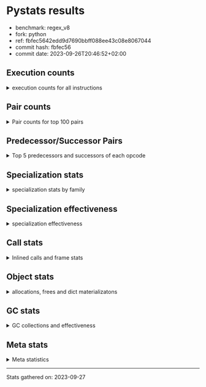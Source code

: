 
# Pystats results

- benchmark: regex_v8
- fork: python
- ref: fbfec5642edd9d7690bbff088ee43c08e8067044
- commit hash: fbfec56
- commit date: 2023-09-26T20:46:52+02:00

## Execution counts

<details>
<summary> execution counts for all instructions </summary>

|Name | Count | Self | Cumulative | Miss ratio | 
|---|---:|---:|---:|---:|
| LOAD_CONST | 16,874,400 | 19.9% | 19.9% |  |
| LOAD_GLOBAL_MODULE | 10,487,440 | 12.4% | 32.3% |  |
| BINARY_SUBSCR_LIST_INT | 7,494,720 | 8.8% | 41.1% |  |
| POP_TOP | 6,221,580 | 7.3% | 48.5% |  |
| CALL | 6,197,640 | 7.3% | 55.8% |  |
| LOAD_ATTR_METHOD_NO_DICT | 5,937,840 | 7.0% | 62.8% |  |
| LOAD_FAST | 3,938,640 | 4.6% | 67.4% |  |
| STORE_FAST | 3,692,940 | 4.4% | 71.8% |  |
| FOR_ITER_RANGE | 3,331,260 | 3.9% | 75.7% |  |
| JUMP_BACKWARD | 3,316,320 | 3.9% | 79.6% |  |
| LOAD_GLOBAL_BUILTIN | 1,602,300 | 1.9% | 81.5% |  |
| LOAD_FAST_LOAD_FAST | 1,587,360 | 1.9% | 83.4% |  |
| RESUME_CHECK | 1,501,080 | 1.8% | 85.2% |  |
| RETURN_VALUE | 1,498,200 | 1.8% | 86.9% |  |
| POP_JUMP_IF_FALSE | 1,495,680 | 1.8% | 88.7% |  |
| LOAD_ATTR_MODULE | 1,030,000 | 1.2% | 89.9% |  |
| CALL_PY_EXACT_ARGS | 847,680 | 1.0% | 90.9% |  |
| PUSH_NULL | 653,580 | 0.8% | 91.7% |  |
| NOP | 653,340 | 0.8% | 92.4% |  |
| TO_BOOL_BOOL | 653,280 | 0.8% | 93.2% |  |
| CALL_TYPE_1 | 653,280 | 0.8% | 94.0% |  |
| CALL_ISINSTANCE | 653,280 | 0.8% | 94.8% |  |
| BUILD_TUPLE | 653,280 | 0.8% | 95.5% |  |
| BINARY_SUBSCR_DICT | 653,280 | 0.8% | 96.3% |  |
| LOAD_ATTR_INSTANCE_VALUE | 287,280 | 0.3% | 96.6% |  |
| TO_BOOL | 280,860 | 0.3% | 97.0% |  |
| UNPACK_EX | 280,800 | 0.3% | 97.3% |  |
| TO_BOOL_LIST | 280,800 | 0.3% | 97.6% |  |
| STORE_FAST_STORE_FAST | 280,800 | 0.3% | 98.0% |  |
| IS_OP | 280,800 | 0.3% | 98.3% |  |
| IMPORT_NAME | 280,800 | 0.3% | 98.6% |  |
| CALL_KW | 280,800 | 0.3% | 99.0% |  |
| CALL_PY_WITH_DEFAULTS | 276,720 | 0.3% | 99.3% |  |
| EXTENDED_ARG | 126,240 | 0.1% | 99.4% |  |
| LOAD_ATTR | 95,880 | 0.1% | 99.5% |  |
| POP_JUMP_IF_NOT_NONE | 95,760 | 0.1% | 99.7% |  |
| POP_JUMP_IF_NONE | 95,760 | 0.1% | 99.8% |  |
| INTERPRETER_EXIT | 95,760 | 0.1% | 99.9% |  |
| CALL_METHOD_DESCRIPTOR_FAST_WITH_KEYWORDS | 61,680 | 0.1% | 100.0% |  |
| GET_ITER | 14,940 | 0.0% | 100.0% |  |
| CALL_BUILTIN_CLASS | 14,940 | 0.0% | 100.0% |  |
| RETURN_CONST | 2,880 | 0.0% | 100.0% |  |
| LOAD_DEREF | 180 | 0.0% | 100.0% |  |
| CALL_FUNCTION_EX | 120 | 0.0% | 100.0% |  |
| LOAD_GLOBAL | 100 | 0.0% | 100.0% |  |
| LIST_EXTEND | 60 | 0.0% | 100.0% |  |
| COPY_FREE_VARS | 60 | 0.0% | 100.0% |  |
| CALL_INTRINSIC_1 | 60 | 0.0% | 100.0% |  |
| BUILD_LIST | 60 | 0.0% | 100.0% |  |
| BINARY_OP_SUBTRACT_FLOAT | 60 | 0.0% | 100.0% |  |
| BINARY_OP | 20 | 0.0% | 100.0% |  |


</details>

## Pair counts

<details>
<summary> Pair counts for top 100 pairs </summary>

|Pair | Count | Self | Cumulative | 
|---|---:|---:|---:|
| LOAD_GLOBAL_MODULE LOAD_CONST | 7,494,720 | 8.8% | 8.8% |
| LOAD_CONST BINARY_SUBSCR_LIST_INT | 7,494,720 | 8.8% | 17.7% |
| BINARY_SUBSCR_LIST_INT LOAD_ATTR_METHOD_NO_DICT | 5,284,560 | 6.2% | 23.9% |
| CALL POP_TOP | 5,222,940 | 6.2% | 30.1% |
| LOAD_ATTR_METHOD_NO_DICT LOAD_CONST | 5,076,720 | 6.0% | 36.1% |
| LOAD_CONST CALL | 3,822,240 | 4.5% | 40.6% |
| STORE_FAST LOAD_GLOBAL_MODULE | 3,316,320 | 3.9% | 44.5% |
| FOR_ITER_RANGE STORE_FAST | 3,316,320 | 3.9% | 48.4% |
| POP_TOP JUMP_BACKWARD | 3,255,360 | 3.8% | 52.2% |
| JUMP_BACKWARD FOR_ITER_RANGE | 3,255,360 | 3.8% | 56.1% |
| POP_TOP LOAD_GLOBAL_MODULE | 2,905,200 | 3.4% | 59.5% |
| LOAD_CONST LOAD_CONST | 2,658,000 | 3.1% | 62.6% |
| LOAD_CONST LOAD_GLOBAL_MODULE | 1,877,280 | 2.2% | 64.9% |
| BINARY_SUBSCR_LIST_INT CALL | 1,681,440 | 2.0% | 66.8% |
| LOAD_GLOBAL_BUILTIN LOAD_FAST | 1,306,620 | 1.5% | 68.4% |
| LOAD_FAST LOAD_GLOBAL_MODULE | 934,080 | 1.1% | 69.5% |
| CALL_PY_EXACT_ARGS RESUME_CHECK | 847,680 | 1.0% | 70.5% |
| LOAD_GLOBAL_MODULE LOAD_ATTR_MODULE | 749,140 | 0.9% | 71.4% |
| POP_JUMP_IF_FALSE LOAD_FAST | 657,360 | 0.8% | 72.1% |
| RESUME_CHECK LOAD_GLOBAL_BUILTIN | 656,160 | 0.8% | 72.9% |
| LOAD_ATTR_MODULE PUSH_NULL | 653,440 | 0.8% | 73.7% |
| LOAD_FAST CALL | 653,300 | 0.8% | 74.5% |
| TO_BOOL_BOOL POP_JUMP_IF_FALSE | 653,280 | 0.8% | 75.2% |
| RETURN_VALUE POP_TOP | 653,280 | 0.8% | 76.0% |
| RETURN_VALUE LOAD_ATTR_METHOD_NO_DICT | 653,280 | 0.8% | 76.8% |
| PUSH_NULL LOAD_CONST | 653,280 | 0.8% | 77.5% |
| NOP LOAD_GLOBAL_MODULE | 653,280 | 0.8% | 78.3% |
| LOAD_GLOBAL_MODULE LOAD_GLOBAL_BUILTIN | 653,280 | 0.8% | 79.1% |
| LOAD_GLOBAL_MODULE LOAD_FAST_LOAD_FAST | 653,280 | 0.8% | 79.9% |
| LOAD_GLOBAL_MODULE CALL_ISINSTANCE | 653,280 | 0.8% | 80.6% |
| LOAD_FAST_LOAD_FAST CALL_PY_EXACT_ARGS | 653,280 | 0.8% | 81.4% |
| LOAD_FAST_LOAD_FAST BUILD_TUPLE | 653,280 | 0.8% | 82.2% |
| LOAD_FAST CALL_TYPE_1 | 653,280 | 0.8% | 82.9% |
| CALL_TYPE_1 LOAD_FAST_LOAD_FAST | 653,280 | 0.8% | 83.7% |
| CALL_ISINSTANCE TO_BOOL_BOOL | 653,280 | 0.8% | 84.5% |
| CALL RETURN_VALUE | 653,280 | 0.8% | 85.3% |
| BUILD_TUPLE BINARY_SUBSCR_DICT | 653,280 | 0.8% | 86.0% |
| BINARY_SUBSCR_DICT RETURN_VALUE | 653,280 | 0.8% | 86.8% |
| POP_JUMP_IF_FALSE NOP | 557,520 | 0.7% | 87.5% |
| RESUME_CHECK LOAD_FAST | 472,320 | 0.6% | 88.0% |
| RESUME_CHECK LOAD_GLOBAL_MODULE | 372,520 | 0.4% | 88.5% |
| LOAD_ATTR_METHOD_NO_DICT LOAD_FAST | 372,480 | 0.4% | 88.9% |
| LOAD_GLOBAL_BUILTIN LOAD_CONST | 295,680 | 0.3% | 89.2% |
| LOAD_FAST LOAD_ATTR_INSTANCE_VALUE | 287,280 | 0.3% | 89.6% |
| UNPACK_EX STORE_FAST_STORE_FAST | 280,800 | 0.3% | 89.9% |
| TO_BOOL_LIST POP_JUMP_IF_FALSE | 280,800 | 0.3% | 90.2% |
| TO_BOOL POP_JUMP_IF_FALSE | 280,800 | 0.3% | 90.6% |
| STORE_FAST_STORE_FAST LOAD_FAST | 280,800 | 0.3% | 90.9% |
| STORE_FAST LOAD_FAST | 280,800 | 0.3% | 91.2% |
| POP_JUMP_IF_FALSE LOAD_CONST | 280,800 | 0.3% | 91.6% |
| LOAD_GLOBAL_MODULE IS_OP | 280,800 | 0.3% | 91.9% |
| LOAD_FAST_LOAD_FAST LOAD_FAST | 280,800 | 0.3% | 92.2% |
| LOAD_FAST UNPACK_EX | 280,800 | 0.3% | 92.6% |
| LOAD_FAST TO_BOOL_LIST | 280,800 | 0.3% | 92.9% |
| LOAD_FAST TO_BOOL | 280,800 | 0.3% | 93.2% |
| LOAD_FAST LOAD_ATTR_MODULE | 280,800 | 0.3% | 93.6% |
| LOAD_CONST LOAD_GLOBAL_BUILTIN | 280,800 | 0.3% | 93.9% |
| LOAD_CONST IMPORT_NAME | 280,800 | 0.3% | 94.2% |
| LOAD_CONST CALL_KW | 280,800 | 0.3% | 94.5% |
| LOAD_ATTR_MODULE LOAD_CONST | 280,800 | 0.3% | 94.9% |
| LOAD_ATTR_METHOD_NO_DICT LOAD_FAST_LOAD_FAST | 280,800 | 0.3% | 95.2% |
| IS_OP POP_JUMP_IF_FALSE | 280,800 | 0.3% | 95.5% |
| IMPORT_NAME STORE_FAST | 280,800 | 0.3% | 95.9% |
| CALL_KW POP_TOP | 280,800 | 0.3% | 96.2% |
| CALL RESUME_CHECK | 280,800 | 0.3% | 96.5% |
| CALL_PY_WITH_DEFAULTS RESUME_CHECK | 276,720 | 0.3% | 96.9% |
| BINARY_SUBSCR_LIST_INT LOAD_GLOBAL_MODULE | 220,800 | 0.3% | 97.1% |
| LOAD_ATTR_METHOD_NO_DICT LOAD_GLOBAL_MODULE | 207,840 | 0.2% | 97.4% |
| LOAD_CONST CALL_PY_WITH_DEFAULTS | 138,720 | 0.2% | 97.5% |
| BINARY_SUBSCR_LIST_INT CALL_PY_WITH_DEFAULTS | 138,000 | 0.2% | 97.7% |
| BINARY_SUBSCR_LIST_INT LOAD_CONST | 134,400 | 0.2% | 97.9% |
| RETURN_VALUE RETURN_VALUE | 95,820 | 0.1% | 98.0% |
| STORE_FAST NOP | 95,760 | 0.1% | 98.1% |
| RETURN_VALUE INTERPRETER_EXIT | 95,760 | 0.1% | 98.2% |
| POP_JUMP_IF_NOT_NONE LOAD_FAST | 95,760 | 0.1% | 98.3% |
| POP_JUMP_IF_NONE LOAD_FAST | 95,760 | 0.1% | 98.4% |
| LOAD_FAST POP_JUMP_IF_NOT_NONE | 95,760 | 0.1% | 98.5% |
| LOAD_FAST LOAD_ATTR | 95,760 | 0.1% | 98.6% |
| LOAD_FAST CALL_PY_EXACT_ARGS | 95,760 | 0.1% | 98.8% |
| LOAD_ATTR_MODULE CALL_PY_EXACT_ARGS | 95,760 | 0.1% | 98.9% |
| LOAD_ATTR_INSTANCE_VALUE RETURN_VALUE | 95,760 | 0.1% | 99.0% |
| LOAD_ATTR_INSTANCE_VALUE POP_JUMP_IF_NONE | 95,760 | 0.1% | 99.1% |
| LOAD_ATTR_INSTANCE_VALUE LOAD_FAST | 95,760 | 0.1% | 99.2% |
| LOAD_ATTR STORE_FAST | 95,760 | 0.1% | 99.3% |
| CACHE RESUME_CHECK | 95,760 | 0.1% | 99.4% |
| EXTENDED_ARG FOR_ITER_RANGE | 65,280 | 0.1% | 99.5% |
| CALL_METHOD_DESCRIPTOR_FAST_WITH_KEYWORDS POP_TOP | 61,680 | 0.1% | 99.6% |
| POP_TOP EXTENDED_ARG | 60,960 | 0.1% | 99.7% |
| JUMP_BACKWARD EXTENDED_ARG | 60,960 | 0.1% | 99.7% |
| EXTENDED_ARG JUMP_BACKWARD | 60,960 | 0.1% | 99.8% |
| CALL CALL | 40,480 | 0.0% | 99.8% |
| BINARY_SUBSCR_LIST_INT CALL_METHOD_DESCRIPTOR_FAST_WITH_KEYWORDS | 35,520 | 0.0% | 99.9% |
| LOAD_CONST CALL_METHOD_DESCRIPTOR_FAST_WITH_KEYWORDS | 26,160 | 0.0% | 99.9% |
| CALL_BUILTIN_CLASS GET_ITER | 14,940 | 0.0% | 99.9% |
| LOAD_CONST CALL_BUILTIN_CLASS | 14,880 | 0.0% | 100.0% |
| FOR_ITER_RANGE LOAD_GLOBAL_BUILTIN | 12,000 | 0.0% | 100.0% |
| GET_ITER FOR_ITER_RANGE | 10,620 | 0.0% | 100.0% |
| GET_ITER EXTENDED_ARG | 4,320 | 0.0% | 100.0% |
| RETURN_CONST POP_TOP | 2,880 | 0.0% | 100.0% |
| LOAD_GLOBAL_MODULE CALL_PY_EXACT_ARGS | 2,880 | 0.0% | 100.0% |


</details>

## Predecessor/Successor Pairs

<details>
<summary> Top 5 predecessors and successors of each opcode </summary>

### CACHE

<details>
<summary> Successors and predecessors for CACHE </summary>

|Predecessors | Count | Percentage | 
|---|---:|---:|

|Successors | Count | Percentage | 
|---|---:|---:|
| RESUME_CHECK | 95,760 | 100.0% |


</details>

### GET_ITER

<details>
<summary> Successors and predecessors for GET_ITER </summary>

|Predecessors | Count | Percentage | 
|---|---:|---:|
| CALL_BUILTIN_CLASS | 14,940 | 100.0% |

|Successors | Count | Percentage | 
|---|---:|---:|
| FOR_ITER_RANGE | 10,620 | 71.1% |
| EXTENDED_ARG | 4,320 | 28.9% |


</details>

### INTERPRETER_EXIT

<details>
<summary> Successors and predecessors for INTERPRETER_EXIT </summary>

|Predecessors | Count | Percentage | 
|---|---:|---:|
| RETURN_VALUE | 95,760 | 100.0% |

|Successors | Count | Percentage | 
|---|---:|---:|


</details>

### NOP

<details>
<summary> Successors and predecessors for NOP </summary>

|Predecessors | Count | Percentage | 
|---|---:|---:|
| POP_JUMP_IF_FALSE | 557,520 | 85.3% |
| STORE_FAST | 95,760 | 14.7% |
| POP_TOP | 60 | 0.0% |

|Successors | Count | Percentage | 
|---|---:|---:|
| LOAD_GLOBAL_MODULE | 653,280 | 100.0% |
| LOAD_DEREF | 60 | 0.0% |


</details>

### POP_TOP

<details>
<summary> Successors and predecessors for POP_TOP </summary>

|Predecessors | Count | Percentage | 
|---|---:|---:|
| CALL | 5,222,940 | 83.9% |
| RETURN_VALUE | 653,280 | 10.5% |
| CALL_KW | 280,800 | 4.5% |
| CALL_METHOD_DESCRIPTOR_FAST_WITH_KEYWORDS | 61,680 | 1.0% |
| RETURN_CONST | 2,880 | 0.0% |

|Successors | Count | Percentage | 
|---|---:|---:|
| JUMP_BACKWARD | 3,255,360 | 52.3% |
| LOAD_GLOBAL_MODULE | 2,905,200 | 46.7% |
| EXTENDED_ARG | 60,960 | 1.0% |
| NOP | 60 | 0.0% |


</details>

### PUSH_NULL

<details>
<summary> Successors and predecessors for PUSH_NULL </summary>

|Predecessors | Count | Percentage | 
|---|---:|---:|
| LOAD_ATTR_MODULE | 653,440 | 100.0% |
| LOAD_DEREF | 120 | 0.0% |
| LOAD_ATTR | 20 | 0.0% |

|Successors | Count | Percentage | 
|---|---:|---:|
| LOAD_CONST | 653,280 | 100.0% |
| CALL | 180 | 0.0% |
| LOAD_FAST | 120 | 0.0% |


</details>

### RETURN_VALUE

<details>
<summary> Successors and predecessors for RETURN_VALUE </summary>

|Predecessors | Count | Percentage | 
|---|---:|---:|
| CALL | 653,280 | 43.6% |
| BINARY_SUBSCR_DICT | 653,280 | 43.6% |
| RETURN_VALUE | 95,820 | 6.4% |
| LOAD_ATTR_INSTANCE_VALUE | 95,760 | 6.4% |
| BINARY_OP_SUBTRACT_FLOAT | 60 | 0.0% |

|Successors | Count | Percentage | 
|---|---:|---:|
| POP_TOP | 653,280 | 43.6% |
| LOAD_ATTR_METHOD_NO_DICT | 653,280 | 43.6% |
| RETURN_VALUE | 95,820 | 6.4% |
| INTERPRETER_EXIT | 95,760 | 6.4% |
| LOAD_GLOBAL | 40 | 0.0% |


</details>

### TO_BOOL

<details>
<summary> Successors and predecessors for TO_BOOL </summary>

|Predecessors | Count | Percentage | 
|---|---:|---:|
| LOAD_FAST | 280,800 | 100.0% |
| TO_BOOL | 60 | 0.0% |

|Successors | Count | Percentage | 
|---|---:|---:|
| POP_JUMP_IF_FALSE | 280,800 | 100.0% |
| TO_BOOL | 60 | 0.0% |


</details>

### BINARY_OP

<details>
<summary> Successors and predecessors for BINARY_OP </summary>

|Predecessors | Count | Percentage | 
|---|---:|---:|
| LOAD_FAST | 20 | 100.0% |

|Successors | Count | Percentage | 
|---|---:|---:|
| BINARY_OP_SUBTRACT_FLOAT | 20 | 100.0% |


</details>

### BUILD_LIST

<details>
<summary> Successors and predecessors for BUILD_LIST </summary>

|Predecessors | Count | Percentage | 
|---|---:|---:|
| LOAD_FAST | 60 | 100.0% |

|Successors | Count | Percentage | 
|---|---:|---:|
| LOAD_DEREF | 60 | 100.0% |


</details>

### BUILD_TUPLE

<details>
<summary> Successors and predecessors for BUILD_TUPLE </summary>

|Predecessors | Count | Percentage | 
|---|---:|---:|
| LOAD_FAST_LOAD_FAST | 653,280 | 100.0% |

|Successors | Count | Percentage | 
|---|---:|---:|
| BINARY_SUBSCR_DICT | 653,280 | 100.0% |


</details>

### CALL

<details>
<summary> Successors and predecessors for CALL </summary>

|Predecessors | Count | Percentage | 
|---|---:|---:|
| LOAD_CONST | 3,822,240 | 61.7% |
| BINARY_SUBSCR_LIST_INT | 1,681,440 | 27.1% |
| LOAD_FAST | 653,300 | 10.5% |
| CALL | 40,480 | 0.7% |
| PUSH_NULL | 180 | 0.0% |

|Successors | Count | Percentage | 
|---|---:|---:|
| POP_TOP | 5,222,940 | 84.3% |
| RETURN_VALUE | 653,280 | 10.5% |
| RESUME_CHECK | 280,800 | 4.5% |
| CALL | 40,480 | 0.7% |
| STORE_FAST | 60 | 0.0% |


</details>

### CALL_FUNCTION_EX

<details>
<summary> Successors and predecessors for CALL_FUNCTION_EX </summary>

|Predecessors | Count | Percentage | 
|---|---:|---:|
| LOAD_FAST | 60 | 50.0% |
| CALL_INTRINSIC_1 | 60 | 50.0% |

|Successors | Count | Percentage | 
|---|---:|---:|
| RESUME_CHECK | 60 | 50.0% |
| COPY_FREE_VARS | 60 | 50.0% |


</details>

### CALL_INTRINSIC_1

<details>
<summary> Successors and predecessors for CALL_INTRINSIC_1 </summary>

|Predecessors | Count | Percentage | 
|---|---:|---:|
| LIST_EXTEND | 60 | 100.0% |

|Successors | Count | Percentage | 
|---|---:|---:|
| CALL_FUNCTION_EX | 60 | 100.0% |


</details>

### CALL_KW

<details>
<summary> Successors and predecessors for CALL_KW </summary>

|Predecessors | Count | Percentage | 
|---|---:|---:|
| LOAD_CONST | 280,800 | 100.0% |

|Successors | Count | Percentage | 
|---|---:|---:|
| POP_TOP | 280,800 | 100.0% |


</details>

### COPY_FREE_VARS

<details>
<summary> Successors and predecessors for COPY_FREE_VARS </summary>

|Predecessors | Count | Percentage | 
|---|---:|---:|
| CALL_FUNCTION_EX | 60 | 100.0% |

|Successors | Count | Percentage | 
|---|---:|---:|
| RESUME_CHECK | 60 | 100.0% |


</details>

### EXTENDED_ARG

<details>
<summary> Successors and predecessors for EXTENDED_ARG </summary>

|Predecessors | Count | Percentage | 
|---|---:|---:|
| POP_TOP | 60,960 | 48.3% |
| JUMP_BACKWARD | 60,960 | 48.3% |
| GET_ITER | 4,320 | 3.4% |

|Successors | Count | Percentage | 
|---|---:|---:|
| FOR_ITER_RANGE | 65,280 | 51.7% |
| JUMP_BACKWARD | 60,960 | 48.3% |


</details>

### IMPORT_NAME

<details>
<summary> Successors and predecessors for IMPORT_NAME </summary>

|Predecessors | Count | Percentage | 
|---|---:|---:|
| LOAD_CONST | 280,800 | 100.0% |

|Successors | Count | Percentage | 
|---|---:|---:|
| STORE_FAST | 280,800 | 100.0% |


</details>

### IS_OP

<details>
<summary> Successors and predecessors for IS_OP </summary>

|Predecessors | Count | Percentage | 
|---|---:|---:|
| LOAD_GLOBAL_MODULE | 280,800 | 100.0% |

|Successors | Count | Percentage | 
|---|---:|---:|
| POP_JUMP_IF_FALSE | 280,800 | 100.0% |


</details>

### JUMP_BACKWARD

<details>
<summary> Successors and predecessors for JUMP_BACKWARD </summary>

|Predecessors | Count | Percentage | 
|---|---:|---:|
| POP_TOP | 3,255,360 | 98.2% |
| EXTENDED_ARG | 60,960 | 1.8% |

|Successors | Count | Percentage | 
|---|---:|---:|
| FOR_ITER_RANGE | 3,255,360 | 98.2% |
| EXTENDED_ARG | 60,960 | 1.8% |


</details>

### LIST_EXTEND

<details>
<summary> Successors and predecessors for LIST_EXTEND </summary>

|Predecessors | Count | Percentage | 
|---|---:|---:|
| LOAD_DEREF | 60 | 100.0% |

|Successors | Count | Percentage | 
|---|---:|---:|
| CALL_INTRINSIC_1 | 60 | 100.0% |


</details>

### LOAD_ATTR

<details>
<summary> Successors and predecessors for LOAD_ATTR </summary>

|Predecessors | Count | Percentage | 
|---|---:|---:|
| LOAD_FAST | 95,760 | 99.9% |
| LOAD_GLOBAL_MODULE | 60 | 0.1% |
| LOAD_ATTR | 40 | 0.0% |
| LOAD_GLOBAL | 20 | 0.0% |

|Successors | Count | Percentage | 
|---|---:|---:|
| STORE_FAST | 95,760 | 99.9% |
| LOAD_ATTR_MODULE | 60 | 0.1% |
| LOAD_ATTR | 40 | 0.0% |
| PUSH_NULL | 20 | 0.0% |


</details>

### LOAD_CONST

<details>
<summary> Successors and predecessors for LOAD_CONST </summary>

|Predecessors | Count | Percentage | 
|---|---:|---:|
| LOAD_GLOBAL_MODULE | 7,494,720 | 44.4% |
| LOAD_ATTR_METHOD_NO_DICT | 5,076,720 | 30.1% |
| LOAD_CONST | 2,658,000 | 15.8% |
| PUSH_NULL | 653,280 | 3.9% |
| LOAD_GLOBAL_BUILTIN | 295,680 | 1.8% |

|Successors | Count | Percentage | 
|---|---:|---:|
| BINARY_SUBSCR_LIST_INT | 7,494,720 | 44.4% |
| CALL | 3,822,240 | 22.7% |
| LOAD_CONST | 2,658,000 | 15.8% |
| LOAD_GLOBAL_MODULE | 1,877,280 | 11.1% |
| LOAD_GLOBAL_BUILTIN | 280,800 | 1.7% |


</details>

### LOAD_DEREF

<details>
<summary> Successors and predecessors for LOAD_DEREF </summary>

|Predecessors | Count | Percentage | 
|---|---:|---:|
| RESUME_CHECK | 60 | 33.3% |
| NOP | 60 | 33.3% |
| BUILD_LIST | 60 | 33.3% |

|Successors | Count | Percentage | 
|---|---:|---:|
| PUSH_NULL | 120 | 66.7% |
| LIST_EXTEND | 60 | 33.3% |


</details>

### LOAD_FAST

<details>
<summary> Successors and predecessors for LOAD_FAST </summary>

|Predecessors | Count | Percentage | 
|---|---:|---:|
| LOAD_GLOBAL_BUILTIN | 1,306,620 | 33.2% |
| POP_JUMP_IF_FALSE | 657,360 | 16.7% |
| RESUME_CHECK | 472,320 | 12.0% |
| LOAD_ATTR_METHOD_NO_DICT | 372,480 | 9.5% |
| STORE_FAST_STORE_FAST | 280,800 | 7.1% |

|Successors | Count | Percentage | 
|---|---:|---:|
| LOAD_GLOBAL_MODULE | 934,080 | 23.7% |
| CALL | 653,300 | 16.6% |
| CALL_TYPE_1 | 653,280 | 16.6% |
| LOAD_ATTR_INSTANCE_VALUE | 287,280 | 7.3% |
| UNPACK_EX | 280,800 | 7.1% |


</details>

### LOAD_FAST_LOAD_FAST

<details>
<summary> Successors and predecessors for LOAD_FAST_LOAD_FAST </summary>

|Predecessors | Count | Percentage | 
|---|---:|---:|
| LOAD_GLOBAL_MODULE | 653,280 | 41.2% |
| CALL_TYPE_1 | 653,280 | 41.2% |
| LOAD_ATTR_METHOD_NO_DICT | 280,800 | 17.7% |

|Successors | Count | Percentage | 
|---|---:|---:|
| CALL_PY_EXACT_ARGS | 653,280 | 41.2% |
| BUILD_TUPLE | 653,280 | 41.2% |
| LOAD_FAST | 280,800 | 17.7% |


</details>

### LOAD_GLOBAL

<details>
<summary> Successors and predecessors for LOAD_GLOBAL </summary>

|Predecessors | Count | Percentage | 
|---|---:|---:|
| RETURN_VALUE | 40 | 40.0% |
| STORE_FAST | 20 | 20.0% |
| RESUME_CHECK | 20 | 20.0% |
| FOR_ITER_RANGE | 20 | 20.0% |

|Successors | Count | Percentage | 
|---|---:|---:|
| LOAD_GLOBAL_MODULE | 60 | 60.0% |
| LOAD_GLOBAL_BUILTIN | 20 | 20.0% |
| LOAD_ATTR | 20 | 20.0% |


</details>

### POP_JUMP_IF_FALSE

<details>
<summary> Successors and predecessors for POP_JUMP_IF_FALSE </summary>

|Predecessors | Count | Percentage | 
|---|---:|---:|
| TO_BOOL_BOOL | 653,280 | 43.7% |
| TO_BOOL_LIST | 280,800 | 18.8% |
| TO_BOOL | 280,800 | 18.8% |
| IS_OP | 280,800 | 18.8% |

|Successors | Count | Percentage | 
|---|---:|---:|
| LOAD_FAST | 657,360 | 44.0% |
| NOP | 557,520 | 37.3% |
| LOAD_CONST | 280,800 | 18.8% |


</details>

### POP_JUMP_IF_NONE

<details>
<summary> Successors and predecessors for POP_JUMP_IF_NONE </summary>

|Predecessors | Count | Percentage | 
|---|---:|---:|
| LOAD_ATTR_INSTANCE_VALUE | 95,760 | 100.0% |

|Successors | Count | Percentage | 
|---|---:|---:|
| LOAD_FAST | 95,760 | 100.0% |


</details>

### POP_JUMP_IF_NOT_NONE

<details>
<summary> Successors and predecessors for POP_JUMP_IF_NOT_NONE </summary>

|Predecessors | Count | Percentage | 
|---|---:|---:|
| LOAD_FAST | 95,760 | 100.0% |

|Successors | Count | Percentage | 
|---|---:|---:|
| LOAD_FAST | 95,760 | 100.0% |


</details>

### RETURN_CONST

<details>
<summary> Successors and predecessors for RETURN_CONST </summary>

|Predecessors | Count | Percentage | 
|---|---:|---:|
| FOR_ITER_RANGE | 2,880 | 100.0% |

|Successors | Count | Percentage | 
|---|---:|---:|
| POP_TOP | 2,880 | 100.0% |


</details>

### STORE_FAST

<details>
<summary> Successors and predecessors for STORE_FAST </summary>

|Predecessors | Count | Percentage | 
|---|---:|---:|
| FOR_ITER_RANGE | 3,316,320 | 89.8% |
| IMPORT_NAME | 280,800 | 7.6% |
| LOAD_ATTR | 95,760 | 2.6% |
| CALL | 60 | 0.0% |

|Successors | Count | Percentage | 
|---|---:|---:|
| LOAD_GLOBAL_MODULE | 3,316,320 | 89.8% |
| LOAD_FAST | 280,800 | 7.6% |
| NOP | 95,760 | 2.6% |
| LOAD_GLOBAL_BUILTIN | 40 | 0.0% |
| LOAD_GLOBAL | 20 | 0.0% |


</details>

### STORE_FAST_STORE_FAST

<details>
<summary> Successors and predecessors for STORE_FAST_STORE_FAST </summary>

|Predecessors | Count | Percentage | 
|---|---:|---:|
| UNPACK_EX | 280,800 | 100.0% |

|Successors | Count | Percentage | 
|---|---:|---:|
| LOAD_FAST | 280,800 | 100.0% |


</details>

### UNPACK_EX

<details>
<summary> Successors and predecessors for UNPACK_EX </summary>

|Predecessors | Count | Percentage | 
|---|---:|---:|
| LOAD_FAST | 280,800 | 100.0% |

|Successors | Count | Percentage | 
|---|---:|---:|
| STORE_FAST_STORE_FAST | 280,800 | 100.0% |


</details>

### BINARY_OP_SUBTRACT_FLOAT

<details>
<summary> Successors and predecessors for BINARY_OP_SUBTRACT_FLOAT </summary>

|Predecessors | Count | Percentage | 
|---|---:|---:|
| LOAD_FAST | 40 | 66.7% |
| BINARY_OP | 20 | 33.3% |

|Successors | Count | Percentage | 
|---|---:|---:|
| RETURN_VALUE | 60 | 100.0% |


</details>

### BINARY_SUBSCR_DICT

<details>
<summary> Successors and predecessors for BINARY_SUBSCR_DICT </summary>

|Predecessors | Count | Percentage | 
|---|---:|---:|
| BUILD_TUPLE | 653,280 | 100.0% |

|Successors | Count | Percentage | 
|---|---:|---:|
| RETURN_VALUE | 653,280 | 100.0% |


</details>

### BINARY_SUBSCR_LIST_INT

<details>
<summary> Successors and predecessors for BINARY_SUBSCR_LIST_INT </summary>

|Predecessors | Count | Percentage | 
|---|---:|---:|
| LOAD_CONST | 7,494,720 | 100.0% |

|Successors | Count | Percentage | 
|---|---:|---:|
| LOAD_ATTR_METHOD_NO_DICT | 5,284,560 | 70.5% |
| CALL | 1,681,440 | 22.4% |
| LOAD_GLOBAL_MODULE | 220,800 | 2.9% |
| CALL_PY_WITH_DEFAULTS | 138,000 | 1.8% |
| LOAD_CONST | 134,400 | 1.8% |


</details>

### CALL_BUILTIN_CLASS

<details>
<summary> Successors and predecessors for CALL_BUILTIN_CLASS </summary>

|Predecessors | Count | Percentage | 
|---|---:|---:|
| LOAD_CONST | 14,880 | 99.6% |
| LOAD_FAST | 40 | 0.3% |
| CALL | 20 | 0.1% |

|Successors | Count | Percentage | 
|---|---:|---:|
| GET_ITER | 14,940 | 100.0% |


</details>

### CALL_ISINSTANCE

<details>
<summary> Successors and predecessors for CALL_ISINSTANCE </summary>

|Predecessors | Count | Percentage | 
|---|---:|---:|
| LOAD_GLOBAL_MODULE | 653,280 | 100.0% |

|Successors | Count | Percentage | 
|---|---:|---:|
| TO_BOOL_BOOL | 653,280 | 100.0% |


</details>

### CALL_METHOD_DESCRIPTOR_FAST_WITH_KEYWORDS

<details>
<summary> Successors and predecessors for CALL_METHOD_DESCRIPTOR_FAST_WITH_KEYWORDS </summary>

|Predecessors | Count | Percentage | 
|---|---:|---:|
| BINARY_SUBSCR_LIST_INT | 35,520 | 57.6% |
| LOAD_CONST | 26,160 | 42.4% |

|Successors | Count | Percentage | 
|---|---:|---:|
| POP_TOP | 61,680 | 100.0% |


</details>

### CALL_PY_EXACT_ARGS

<details>
<summary> Successors and predecessors for CALL_PY_EXACT_ARGS </summary>

|Predecessors | Count | Percentage | 
|---|---:|---:|
| LOAD_FAST_LOAD_FAST | 653,280 | 77.1% |
| LOAD_FAST | 95,760 | 11.3% |
| LOAD_ATTR_MODULE | 95,760 | 11.3% |
| LOAD_GLOBAL_MODULE | 2,880 | 0.3% |

|Successors | Count | Percentage | 
|---|---:|---:|
| RESUME_CHECK | 847,680 | 100.0% |


</details>

### CALL_PY_WITH_DEFAULTS

<details>
<summary> Successors and predecessors for CALL_PY_WITH_DEFAULTS </summary>

|Predecessors | Count | Percentage | 
|---|---:|---:|
| LOAD_CONST | 138,720 | 50.1% |
| BINARY_SUBSCR_LIST_INT | 138,000 | 49.9% |

|Successors | Count | Percentage | 
|---|---:|---:|
| RESUME_CHECK | 276,720 | 100.0% |


</details>

### CALL_TYPE_1

<details>
<summary> Successors and predecessors for CALL_TYPE_1 </summary>

|Predecessors | Count | Percentage | 
|---|---:|---:|
| LOAD_FAST | 653,280 | 100.0% |

|Successors | Count | Percentage | 
|---|---:|---:|
| LOAD_FAST_LOAD_FAST | 653,280 | 100.0% |


</details>

### FOR_ITER_RANGE

<details>
<summary> Successors and predecessors for FOR_ITER_RANGE </summary>

|Predecessors | Count | Percentage | 
|---|---:|---:|
| JUMP_BACKWARD | 3,255,360 | 97.7% |
| EXTENDED_ARG | 65,280 | 2.0% |
| GET_ITER | 10,620 | 0.3% |

|Successors | Count | Percentage | 
|---|---:|---:|
| STORE_FAST | 3,316,320 | 99.6% |
| LOAD_GLOBAL_BUILTIN | 12,000 | 0.4% |
| RETURN_CONST | 2,880 | 0.1% |
| LOAD_GLOBAL_MODULE | 40 | 0.0% |
| LOAD_GLOBAL | 20 | 0.0% |


</details>

### LOAD_ATTR_INSTANCE_VALUE

<details>
<summary> Successors and predecessors for LOAD_ATTR_INSTANCE_VALUE </summary>

|Predecessors | Count | Percentage | 
|---|---:|---:|
| LOAD_FAST | 287,280 | 100.0% |

|Successors | Count | Percentage | 
|---|---:|---:|
| RETURN_VALUE | 95,760 | 33.3% |
| POP_JUMP_IF_NONE | 95,760 | 33.3% |
| LOAD_FAST | 95,760 | 33.3% |


</details>

### LOAD_ATTR_METHOD_NO_DICT

<details>
<summary> Successors and predecessors for LOAD_ATTR_METHOD_NO_DICT </summary>

|Predecessors | Count | Percentage | 
|---|---:|---:|
| BINARY_SUBSCR_LIST_INT | 5,284,560 | 89.0% |
| RETURN_VALUE | 653,280 | 11.0% |

|Successors | Count | Percentage | 
|---|---:|---:|
| LOAD_CONST | 5,076,720 | 85.5% |
| LOAD_FAST | 372,480 | 6.3% |
| LOAD_FAST_LOAD_FAST | 280,800 | 4.7% |
| LOAD_GLOBAL_MODULE | 207,840 | 3.5% |


</details>

### LOAD_ATTR_MODULE

<details>
<summary> Successors and predecessors for LOAD_ATTR_MODULE </summary>

|Predecessors | Count | Percentage | 
|---|---:|---:|
| LOAD_GLOBAL_MODULE | 749,140 | 72.7% |
| LOAD_FAST | 280,800 | 27.3% |
| LOAD_ATTR | 60 | 0.0% |

|Successors | Count | Percentage | 
|---|---:|---:|
| PUSH_NULL | 653,440 | 63.4% |
| LOAD_CONST | 280,800 | 27.3% |
| CALL_PY_EXACT_ARGS | 95,760 | 9.3% |


</details>

### LOAD_GLOBAL_BUILTIN

<details>
<summary> Successors and predecessors for LOAD_GLOBAL_BUILTIN </summary>

|Predecessors | Count | Percentage | 
|---|---:|---:|
| RESUME_CHECK | 656,160 | 41.0% |
| LOAD_GLOBAL_MODULE | 653,280 | 40.8% |
| LOAD_CONST | 280,800 | 17.5% |
| FOR_ITER_RANGE | 12,000 | 0.7% |
| STORE_FAST | 40 | 0.0% |

|Successors | Count | Percentage | 
|---|---:|---:|
| LOAD_FAST | 1,306,620 | 81.5% |
| LOAD_CONST | 295,680 | 18.5% |


</details>

### LOAD_GLOBAL_MODULE

<details>
<summary> Successors and predecessors for LOAD_GLOBAL_MODULE </summary>

|Predecessors | Count | Percentage | 
|---|---:|---:|
| STORE_FAST | 3,316,320 | 31.6% |
| POP_TOP | 2,905,200 | 27.7% |
| LOAD_CONST | 1,877,280 | 17.9% |
| LOAD_FAST | 934,080 | 8.9% |
| NOP | 653,280 | 6.2% |

|Successors | Count | Percentage | 
|---|---:|---:|
| LOAD_CONST | 7,494,720 | 71.5% |
| LOAD_ATTR_MODULE | 749,140 | 7.1% |
| LOAD_GLOBAL_BUILTIN | 653,280 | 6.2% |
| LOAD_FAST_LOAD_FAST | 653,280 | 6.2% |
| CALL_ISINSTANCE | 653,280 | 6.2% |


</details>

### RESUME_CHECK

<details>
<summary> Successors and predecessors for RESUME_CHECK </summary>

|Predecessors | Count | Percentage | 
|---|---:|---:|
| CALL_PY_EXACT_ARGS | 847,680 | 56.5% |
| CALL | 280,800 | 18.7% |
| CALL_PY_WITH_DEFAULTS | 276,720 | 18.4% |
| CACHE | 95,760 | 6.4% |
| COPY_FREE_VARS | 60 | 0.0% |

|Successors | Count | Percentage | 
|---|---:|---:|
| LOAD_GLOBAL_BUILTIN | 656,160 | 43.7% |
| LOAD_FAST | 472,320 | 31.5% |
| LOAD_GLOBAL_MODULE | 372,520 | 24.8% |
| LOAD_DEREF | 60 | 0.0% |
| LOAD_GLOBAL | 20 | 0.0% |


</details>

### TO_BOOL_BOOL

<details>
<summary> Successors and predecessors for TO_BOOL_BOOL </summary>

|Predecessors | Count | Percentage | 
|---|---:|---:|
| CALL_ISINSTANCE | 653,280 | 100.0% |

|Successors | Count | Percentage | 
|---|---:|---:|
| POP_JUMP_IF_FALSE | 653,280 | 100.0% |


</details>

### TO_BOOL_LIST

<details>
<summary> Successors and predecessors for TO_BOOL_LIST </summary>

|Predecessors | Count | Percentage | 
|---|---:|---:|
| LOAD_FAST | 280,800 | 100.0% |

|Successors | Count | Percentage | 
|---|---:|---:|
| POP_JUMP_IF_FALSE | 280,800 | 100.0% |


</details>


</details>

## Specialization stats

<details>
<summary> specialization stats by family </summary>

### BINARY_SUBSCR

<details>
<summary> specialization stats for BINARY_SUBSCR family </summary>

|Kind | Count | Ratio | 
|---|---|---|
|          hit |      8148000 | 100.0% |


</details>

### TO_BOOL

<details>
<summary> specialization stats for TO_BOOL family </summary>

|Kind | Count | Ratio | 
|---|---|---|
| specialization.deferred |       280800 | 23.1% |
|          hit |       934080 | 76.9% |

#### Specialization attempts

| | Count | Ratio | 
|---|---:|---:|
| Success | 0 | 0.0% |
| Failure | 60 | 100.0% |

|Failure kind | Count | Ratio | 
|---|---:|---:|
| tuple | 60 | 100.0% |


</details>

### BINARY_OP

<details>
<summary> specialization stats for BINARY_OP family </summary>

|Kind | Count | Ratio | 
|---|---|---|
|          hit |           60 | 75.0% |

#### Specialization attempts

| | Count | Ratio | 
|---|---:|---:|
| Success | 20 | 100.0% |
| Failure | 0 | 0.0% |

|Failure kind | Count | Ratio | 
|---|---:|---:|


</details>

### CALL

<details>
<summary> specialization stats for CALL family </summary>

|Kind | Count | Ratio | 
|---|---|---|
| specialization.deferred |      6157140 | 70.7% |
|          hit |      2507580 | 28.8% |

#### Specialization attempts

| | Count | Ratio | 
|---|---:|---:|
| Success | 20 | 0.0% |
| Failure | 40,480 | 100.0% |

|Failure kind | Count | Ratio | 
|---|---:|---:|
| meth descr method fastcall keywords | 38,280 | 94.6% |
| code complex parameters | 2,140 | 5.3% |
| cfunc noargs | 60 | 0.1% |


</details>

### FOR_ITER

<details>
<summary> specialization stats for FOR_ITER family </summary>

|Kind | Count | Ratio | 
|---|---|---|
|          hit |      3331260 | 100.0% |


</details>

### JUMP_BACKWARD

<details>
<summary> specialization stats for JUMP_BACKWARD family </summary>

|Kind | Count | Ratio | 
|---|---|---|


</details>

### LOAD_ATTR

<details>
<summary> specialization stats for LOAD_ATTR family </summary>

|Kind | Count | Ratio | 
|---|---|---|
| specialization.deferred |        95780 | 1.3% |
|          hit |      7255120 | 98.7% |

#### Specialization attempts

| | Count | Ratio | 
|---|---:|---:|
| Success | 60 | 60.0% |
| Failure | 40 | 40.0% |

|Failure kind | Count | Ratio | 
|---|---:|---:|
| mutable class | 40 | 100.0% |


</details>

### LOAD_GLOBAL

<details>
<summary> specialization stats for LOAD_GLOBAL family </summary>

|Kind | Count | Ratio | 
|---|---|---|
| specialization.deferred |           20 | 0.0% |
|          hit |     12089740 | 100.0% |

#### Specialization attempts

| | Count | Ratio | 
|---|---:|---:|
| Success | 80 | 100.0% |
| Failure | 0 | 0.0% |

|Failure kind | Count | Ratio | 
|---|---:|---:|


</details>

### POP_JUMP_IF_FALSE

<details>
<summary> specialization stats for POP_JUMP_IF_FALSE family </summary>

|Kind | Count | Ratio | 
|---|---|---|


</details>

### POP_JUMP_IF_NONE

<details>
<summary> specialization stats for POP_JUMP_IF_NONE family </summary>

|Kind | Count | Ratio | 
|---|---|---|


</details>

### POP_JUMP_IF_NOT_NONE

<details>
<summary> specialization stats for POP_JUMP_IF_NOT_NONE family </summary>

|Kind | Count | Ratio | 
|---|---|---|


</details>


</details>

## Specialization effectiveness

<details>
<summary> specialization effectiveness </summary>

|Instructions | Count | Ratio | 
|---|---:|---:|
| Basic | 37,417,680 | 44.1% |
| Not specialized | 11,578,020 | 13.7% |
| Specialized | 35,766,920 | 42.2% |

### Deferred by instruction

<details>
<summary> deferred by instruction </summary>

|Name | Count | Ratio | 
|---|---:|---:|
| CALL | 6,157,140 | 94.2% |
| TO_BOOL | 280,800 | 4.3% |
| LOAD_ATTR | 95,780 | 1.5% |
| LOAD_GLOBAL | 20 | 0.0% |
| UNPACK_SEQUENCE | 0 | 0.0% |
| UNPACK_EX | 0 | 0.0% |
| TO_BOOL_LIST | 0 | 0.0% |
| TO_BOOL_BOOL | 0 | 0.0% |
| STORE_SUBSCR | 0 | 0.0% |
| STORE_SLICE | 0 | 0.0% |


</details>


</details>

## Call stats

<details>
<summary> Inlined calls and frame stats </summary>

| | Count | Ratio | 
|---|---:|---:|
| Calls to PyEval_EvalDefault | 95,760 | 6.4% |
| Calls to Python functions inlined | 1,405,320 | 93.6% |
| Calls via PyEval_EvalFrame (total) | 95,760 | 6.4% |
| Calls via PyEval_EvalFrame (vector) | 95,760 | 6.4% |
| Calls via PyEval_EvalFrame (generator) | 0 | 0.0% |
| Calls via PyEval_EvalFrame (legacy) | 0 | 0.0% |
| Calls via PyEval_EvalFrame (function vectorcall) | 95,760 | 6.4% |
| Calls via PyEval_EvalFrame (build class) | 0 | 0.0% |
| Calls via PyEval_EvalFrame (slot) | 0 | 0.0% |
| Calls via PyEval_EvalFrame (function ex) | 120 | 0.0% |
| Calls via PyEval_EvalFrame (api) | 0 | 0.0% |
| Calls via PyEval_EvalFrame (method) | 0 | 0.0% |
| Frames pushed | 1,501,080 | 100.0% |
| Frame objects created | 283,440 | 18.9% |


</details>

## Object stats

<details>
<summary> allocations, frees and dict materializatons </summary>

| | Count | Ratio | 
|---|---:|---:|
| Allocations from freelist | 3,628,280 | 16.2% |
| Frees to freelist | 3,628,260 |  |
| Allocations | 18,711,100 | 83.8% |
| Allocations to 512 bytes | 18,577,180 | 83.2% |
| Allocations to 4 kbytes | 117,120 | 0.5% |
| Allocations over 4 kbytes | 16,800 | 0.1% |
| Frees | 26,249,940 |  |
| New values | 0 |  |
| Interpreter increfs | 35,786,560 | 60.7% |
| Interpreter decrefs | 42,041,520 | 58.4% |
| Increfs | 23,152,360 | 39.3% |
| Decrefs | 29,934,020 | 41.6% |
| Materialize dict (on request) | 0 |  |
| Materialize dict (new key) | 0 |  |
| Materialize dict (too big) | 0 |  |
| Materialize dict (str subclass) | 0 |  |
| Dematerialize dict | 0 |  |
| Method cache hits | 376,620 |  |
| Method cache misses | 0 |  |
| Method cache collisions | 0 |  |
| Method cache dunder hits | 2,334,000 |  |
| Method cache dunder misses | 0 |  |


</details>

## GC stats

<details>
<summary> GC collections and effectiveness </summary>

|Generation | Collections | Objects collected | Object visits | 
|---:|---:|---:|---:|
| 0 | 0 | 0 | 0 |
| 1 | 0 | 0 | 0 |
| 2 | 0 | 0 | 0 |


</details>

## Meta stats

<details>
<summary> Meta statistics </summary>

| | Count | 
|---|---:|
| Number of data files | 20 |


</details>

---
Stats gathered on: 2023-09-27
